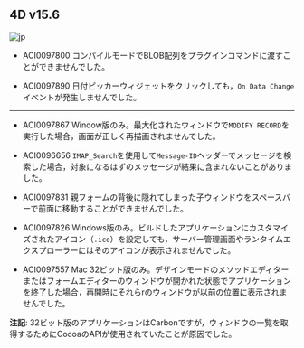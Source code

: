 ## 4D v15.6

![jp](https://cloud.githubusercontent.com/assets/10509075/16182979/016305e0-36e7-11e6-816b-2335cc6f0abb.png)

* ACI0097800 コンパイルモードでBLOB配列をプラグインコマンドに渡すことができませんでした。

* ACI0097890 日付ピッカーウィジェットをクリックしても，``On Data Change``イベントが発生しませんでした。

---

* ACI0097867 Window版のみ。最大化されたウィンドウで``MODIFY RECORD``を実行した場合，画面が正しく再描画されませんでした。

* ACI0096656 ``IMAP_Search``を使用して``Message-ID``ヘッダーでメッセージを検索した場合，対象になるはずのメッセージが結果に含まれないことがありました。

* ACI0097831 親フォームの背後に隠れてしまった子ウィンドウをスペースバーで前面に移動することができませんでした。

* ACI0097826 Windows版のみ。ビルドしたアプリケーションにカスタマイズされたアイコン（``.ico``）を設定しても，サーバー管理画面やランタイムエクスプローラーにはそのアイコンが表示されませんでした。

* ACI0097557 Mac 32ビット版のみ。デザインモードのメソッドエディターまたはフォームエディターのウィンドウが開かれた状態でアプリケーションを終了した場合，再開時にそれらrのウィンドウが以前の位置に表示されませんでした。

**注記**: 32ビット版のアプリケーションはCarbonですが，ウィンドウの一覧を取得するためにCocoaのAPIが使用されていたことが原因でした。
